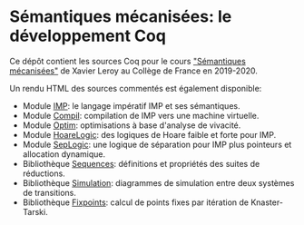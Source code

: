 # Sémantiques mécanisées: le développement Coq

Ce dépôt contient les sources Coq pour le cours 
["Sémantiques mécanisées"](https://www.college-de-france.fr/site/xavier-leroy/course-2019-2020.htm)
de Xavier Leroy au Collège de France en 2019-2020.

Un rendu HTML des sources commentés est également disponible:
* Module [IMP](https://xavierleroy.org/cdf-sem-meca/CDF.IMP.html): le langage impératif IMP et ses sémantiques.
* Module [Compil](https://xavierleroy.org/cdf-sem-meca/CDF.Compil.html): compilation de IMP vers une machine virtuelle.
* Module [Optim](https://xavierleroy.org/cdf-sem-meca/CDF.Optim.html): optimisations à base d'analyse de vivacité.
* Module [HoareLogic](https://xavierleroy.org/cdf-sem-meca/CDF.HoareLogic.html): des logiques de Hoare faible et forte pour IMP.
* Module [SepLogic](https://xavierleroy.org/cdf-sem-meca/CDF.SepLogic.html): une logique de séparation pour IMP plus pointeurs et allocation dynamique.
* Bibliothèque [Sequences](https://xavierleroy.org/cdf-sem-meca/CDF.Sequences.html): définitions et propriétés des suites de réductions.
* Bibliothèque [Simulation](https://xavierleroy.org/cdf-sem-meca/CDF.Simulation.html): diagrammes de simulation entre deux systèmes de transitions.
* Bibliothèque [Fixpoints](https://xavierleroy.org/cdf-sem-meca/CDF.Fixpoints.html): calcul de points fixes par itération de Knaster-Tarski.

